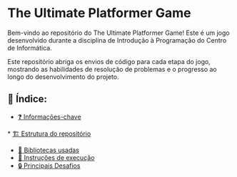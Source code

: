 # The Ultimate Platformer Game

Bem-vindo ao repositório do The Ultimate Platformer Game! Este é um jogo desenvolvido durante a disciplina de Introdução à Programação do Centro de Informática.

Este repositório abriga os envios de código para cada etapa do jogo, mostrando as habilidades de resolução de problemas e o progresso ao longo do desenvolvimento do projeto.

## 📖 Índice:

* [❓ Informações-chave](#❓-Informações-chave)

*️ [🏗️ Estrutura do repositório](#🏗️-Estrutura-do-repositório)
* [📖 Bibliotecas usadas](#📖-Bibliotecas-usadas)
* [🏃 Instruções de execução](#🏃-Instruções-de-execução)
* [🔒 Principais Desafios](#🔒-Principais-Desafios)




